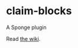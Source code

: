 # claim-blocks
A Sponge plugin


Read [the wiki](https://github.com/randombyte-developer/claim-blocks/wiki).
